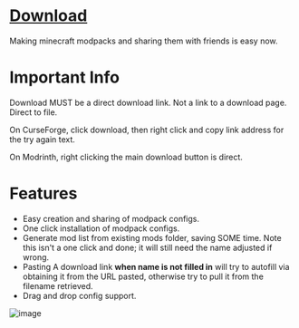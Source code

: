 # [Download](https://nightly.link/MistressPlague/Easy-Minecraft-Modpacks/workflows/dotnet-desktop/master/Output.zip)

Making minecraft modpacks and sharing them with friends is easy now.

# Important Info
Download MUST be a direct download link. Not a link to a download page. Direct to file.

On CurseForge, click download, then right click and copy link address for the try again text.

On Modrinth, right clicking the main download button is direct.

# Features
- Easy creation and sharing of modpack configs.
- One click installation of modpack configs.
- Generate mod list from existing mods folder, saving SOME time. Note this isn't a one click and done; it will still need the name adjusted if wrong.
- Pasting A download link **when name is not filled in** will try to autofill via obtaining it from the URL pasted, otherwise try to pull it from the filename retrieved.
- Drag and drop config support.

![image](https://github.com/MistressPlague/Easy-Minecraft-Modpacks/assets/36628963/170a12da-5e2a-4478-9c1d-d9cab7349ec3)

